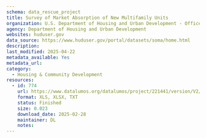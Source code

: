 ```yaml
---
schema: data_rescue_project 
title: Survey of Market Absorption of New Multifamily Units
organization: U.S. Department of Housing and Urban Development - Office of Policy Development and Research
agency: Department of Housing and Urban Development
websites: huduser.gov
data_source: https://www.huduser.gov/portal/datasets/soma/home.html
description: 
last_modified: 2025-04-22
metadata_available: Yes
metadata_url: 
category:
  - Housing & Community Development 
resources:
  - id: 774
    url: https://www.datalumos.org/datalumos/project/221441/version/V2/view
    format: XLS, XLSX, TXT
    status: Finished
    size: 0.023
    download_date: 2025-02-28
    maintainer: DL
    notes: 
---
```

